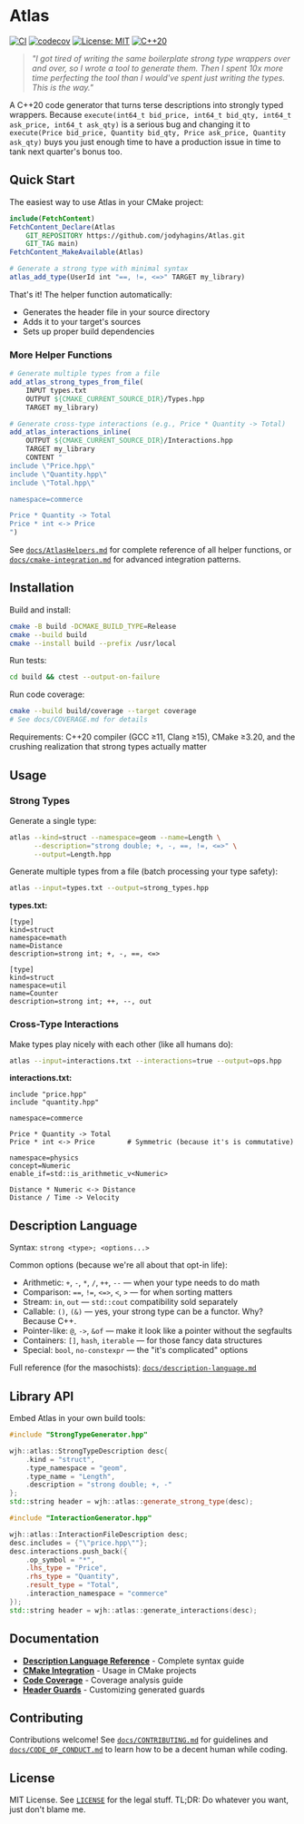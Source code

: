 # Atlas

[![CI](https://github.com/jodyhagins/Atlas/actions/workflows/ci.yml/badge.svg)](https://github.com/jodyhagins/Atlas/actions/workflows/ci.yml)
[![codecov](https://codecov.io/gh/jodyhagins/Atlas/branch/main/graph/badge.svg)](https://codecov.io/gh/jodyhagins/Atlas)
[![License: MIT](https://img.shields.io/badge/License-MIT-yellow.svg)](https://opensource.org/licenses/MIT)
[![C++20](https://img.shields.io/badge/C%2B%2B-20-blue.svg)](https://en.cppreference.com/w/cpp/20)

> *"I got tired of writing the same boilerplate strong type wrappers over and over, so I wrote a tool to generate them. Then I spent 10x more time perfecting the tool than I would've spent just writing the types. This is the way."*

A C++20 code generator that turns terse descriptions into strongly typed wrappers.
Because `execute(int64_t bid_price, int64_t bid_qty, int64_t ask_price, int64_t ask_qty)`
is a serious bug and changing it to
`execute(Price bid_price, Quantity bid_qty, Price ask_price, Quantity ask_qty)`
buys you just enough time to have a production issue in time to tank next quarter's bonus too.

## Quick Start

The easiest way to use Atlas in your CMake project:

```cmake
include(FetchContent)
FetchContent_Declare(Atlas
    GIT_REPOSITORY https://github.com/jodyhagins/Atlas.git
    GIT_TAG main)
FetchContent_MakeAvailable(Atlas)

# Generate a strong type with minimal syntax
atlas_add_type(UserId int "==, !=, <=>" TARGET my_library)
```

That's it! The helper function automatically:
- Generates the header file in your source directory
- Adds it to your target's sources
- Sets up proper build dependencies

### More Helper Functions

```cmake
# Generate multiple types from a file
add_atlas_strong_types_from_file(
    INPUT types.txt
    OUTPUT ${CMAKE_CURRENT_SOURCE_DIR}/Types.hpp
    TARGET my_library)

# Generate cross-type interactions (e.g., Price * Quantity -> Total)
add_atlas_interactions_inline(
    OUTPUT ${CMAKE_CURRENT_SOURCE_DIR}/Interactions.hpp
    TARGET my_library
    CONTENT "
include \"Price.hpp\"
include \"Quantity.hpp\"
include \"Total.hpp\"

namespace=commerce

Price * Quantity -> Total
Price * int <-> Price
")
```

See [`docs/AtlasHelpers.md`](docs/AtlasHelpers.md) for complete reference of all helper functions, or [`docs/cmake-integration.md`](docs/cmake-integration.md) for advanced integration patterns.

## Installation

Build and install:
```bash
cmake -B build -DCMAKE_BUILD_TYPE=Release
cmake --build build
cmake --install build --prefix /usr/local
```

Run tests:
```bash
cd build && ctest --output-on-failure
```

Run code coverage:
```bash
cmake --build build/coverage --target coverage
# See docs/COVERAGE.md for details
```

Requirements: C++20 compiler (GCC ≥11, Clang ≥15), CMake ≥3.20, and the crushing realization that strong types actually matter

## Usage

### Strong Types

Generate a single type:
```bash
atlas --kind=struct --namespace=geom --name=Length \
      --description="strong double; +, -, ==, !=, <=>" \
      --output=Length.hpp
```

Generate multiple types from a file (batch processing your type safety):
```bash
atlas --input=types.txt --output=strong_types.hpp
```

**types.txt:**
```
[type]
kind=struct
namespace=math
name=Distance
description=strong int; +, -, ==, <=>

[type]
kind=struct
namespace=util
name=Counter
description=strong int; ++, --, out
```

### Cross-Type Interactions

Make types play nicely with each other (like all humans do):
```bash
atlas --input=interactions.txt --interactions=true --output=ops.hpp
```

**interactions.txt:**
```
include "price.hpp"
include "quantity.hpp"

namespace=commerce

Price * Quantity -> Total
Price * int <-> Price        # Symmetric (because it's is commutative)

namespace=physics
concept=Numeric
enable_if=std::is_arithmetic_v<Numeric>

Distance * Numeric <-> Distance
Distance / Time -> Velocity
```

## Description Language

Syntax: `strong <type>; <options...>`

Common options (because we're all about that opt-in life):
- Arithmetic: `+`, `-`, `*`, `/`, `++`, `--` — when your type needs to do math
- Comparison: `==`, `!=`, `<=>`, `<`, `>` — for when sorting matters
- Stream: `in`, `out` — `std::cout` compatibility sold separately
- Callable: `()`, `(&)` — yes, your strong type can be a functor. Why? Because C++.
- Pointer-like: `@`, `->`, `&of` — make it look like a pointer without the segfaults
- Containers: `[]`, `hash`, `iterable` — for those fancy data structures
- Special: `bool`, `no-constexpr` — the "it's complicated" options

Full reference (for the masochists): [`docs/description-language.md`](docs/description-language.md)

## Library API

Embed Atlas in your own build tools:

```cpp
#include "StrongTypeGenerator.hpp"

wjh::atlas::StrongTypeDescription desc{
    .kind = "struct",
    .type_namespace = "geom",
    .type_name = "Length",
    .description = "strong double; +, -"
};
std::string header = wjh::atlas::generate_strong_type(desc);
```

```cpp
#include "InteractionGenerator.hpp"

wjh::atlas::InteractionFileDescription desc;
desc.includes = {"\"price.hpp\""};
desc.interactions.push_back({
    .op_symbol = "*",
    .lhs_type = "Price",
    .rhs_type = "Quantity",
    .result_type = "Total",
    .interaction_namespace = "commerce"
});
std::string header = wjh::atlas::generate_interactions(desc);
```

## Documentation

- **[Description Language Reference](docs/description-language.md)** - Complete syntax guide
- **[CMake Integration](docs/cmake-integration.md)** - Usage in CMake projects
- **[Code Coverage](docs/COVERAGE.md)** - Coverage analysis guide
- **[Header Guards](docs/generated-header-guards.md)** - Customizing generated guards

## Contributing

Contributions welcome! See [`docs/CONTRIBUTING.md`](docs/CONTRIBUTING.md) for guidelines and [`docs/CODE_OF_CONDUCT.md`](docs/CODE_OF_CONDUCT.md) to learn how to be a decent human while coding.

## License

MIT License. See [`LICENSE`](LICENSE) for the legal stuff. TL;DR: Do whatever you want, just don't blame me.
